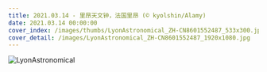 ```yaml
---
title: 2021.03.14 - 里昂天文钟，法国里昂 (© kyolshin/Alamy)
date: 2021.03.14 00:00:00
cover_index: /images/thumbs/LyonAstronomical_ZH-CN8601552487_533x300.jpg
cover_detail: /images/LyonAstronomical_ZH-CN8601552487_1920x1080.jpg
---
```


![LyonAstronomical](/images/LyonAstronomical_ZH-CN8601552487_1920x1080.jpg)
